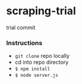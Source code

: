 # scraping-trial

trial commit

### Instructions
* `git clone` repo locally
* cd into repo directory
* `$ npm install`
* `$ node server.js` 
